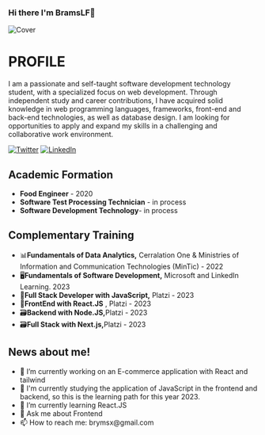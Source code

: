 ### Hi there I'm BramsLF👋
![Cover](https://github.com/Breims/Breims/assets/128324365/585b0547-3e60-4872-9daf-6836300bb51c)
<div>
        <h1><b>PROFILE</b></h1>
        <p>I am a passionate and self-taught software development technology student, with a specialized focus on web development. Through independent study and career contributions, I have acquired solid knowledge in web programming languages, frameworks, front-end and back-end technologies, as well as database design. I am looking for opportunities to apply and expand my skills in a challenging and collaborative work environment.
        </p>
        <div>
            <a href="https://twitter.com/BramsLF"><img src="https://img.shields.io/twitter/url?label=BramsLF&logo=twitter&style=for-the-badge&url=https%3A%2F%2Ftwitter.com%2FBramsLF" alt="Twitter"></a>
            <a href="https://www.linkedin.com/in/brayan-mercado-sanmart%C3%ADn-8a69821b1/"><img src="https://img.shields.io/twitter/url?color=blue&label=BramsLF&logo=linkedin&style=for-the-badge&url=https%3A%2F%2Fwww.linkedin.com%2Fin%2Fbrayan-mercado-sanmart%25C3%25ADn-8a69821b1%2F" alt="LinkedIn"></a>
        </div>
    </div>
    <div>
        <h2><b>Academic Formation</b></h2>
        <ul>
            <li><b>Food Engineer</b> - 2020</li>
            <li><b>Software Test Processing Technician</b> - in process</li>
            <li><b>Software Development Technology</b>- in process</li>
        </ul>
        <h2><b>Complementary Training</b></h2>
        <ul>
            <li>📊<b>Fundamentals of Data Analytics,</b> Cerralation One & Ministries of Information and Communication
                Technologies (MinTic) - 2022</li>
            <li>🖥️<b>Fundamentals of Software Development,</b> Microsoft and LinkedIn Learning. 2023</li>
            <li>🪪<b>Full Stack Developer with JavaScript,</b> Platzi - 2023</li>
            <li>📱<b>FrontEnd with React.JS</b> , Platzi - 2023</li>
            <li>🗃️<b>Backend with Node.JS,</b>Platzi - 2023</li>
            <li>🗃️<b>Full Stack with Next.js,</b>Platzi - 2023</li>
        </ul>
        <h2><b>News about me!</b></h2>
        <ul>
            <li>🔭 I’m currently working on an E-commerce application with React and tailwind</li>
            <li>👯 I'm currently studying the application of JavaScript in the frontend and backend, so this is the
                learning path for this year 2023.</li>
            <li>🌱 I’m currently learning React.JS</li>
            <li>💬 Ask me about Frontend</li>
            <li>📫 How to reach me: brymsx@gmail.com</li>
        </ul>
    </div>
